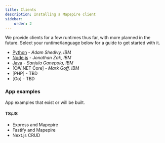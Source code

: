 ```yaml
---
title: Clients
description: Installing a Mapepire client
sidebar:
    order: 2
---
```


We provide clients for a few runtimes thus far, with more planned in the future. Select your runtime/language below for a guide to get started with it.

* [Python]() - *Adam Shedivy, IBM*
* [Node.js](/guides/usage/nodejs) - *Jonathan Zak, IBM*
* [Java](/guides/usage/java) - *Sanjula Ganepola, IBM*
* [C#/.NET Core] - *Mark Goff, IBM*
* [PHP] - TBD
* [Go] - TBD


### App examples

App examples that exist or will be built.

#### TS/JS

* Express and Mapepire
* Fastify and Mapepire
* Next.js CRUD
